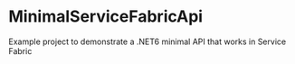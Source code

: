 # MinimalServiceFabricApi
Example project to demonstrate a .NET6 minimal API that works in Service Fabric
